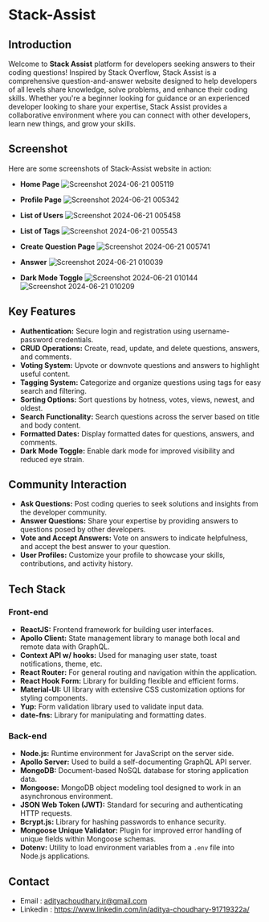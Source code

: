 # Stack-Assist 

## Introduction

Welcome to **Stack Assist**  platform for developers seeking answers to their coding questions! Inspired by Stack Overflow, Stack Assist is a comprehensive question-and-answer website designed to help developers of all levels share knowledge, solve problems, and enhance their coding skills. Whether you're a beginner looking for guidance or an experienced developer looking to share your expertise, Stack Assist provides a collaborative environment where you can connect with other developers, learn new things, and grow your skills.

## **Screenshot**
Here are some screenshots of Stack-Assist website in action:

- **Home Page**
  ![Screenshot 2024-06-21 005119](https://github.com/adiitya24/Stack-Assist/assets/124274939/be39ebc5-abb5-4fe6-86ba-409d96830c18)

- **Profile Page**
  ![Screenshot 2024-06-21 005342](https://github.com/adiitya24/Stack-Assist/assets/124274939/98e7b70f-4dd6-4ede-9871-7175458183f0)

- **List of Users**
  ![Screenshot 2024-06-21 005458](https://github.com/adiitya24/Stack-Assist/assets/124274939/67ef2cf1-941d-4b4c-b467-dd70e07d309e)

- **List of Tags**
  ![Screenshot 2024-06-21 005543](https://github.com/adiitya24/Stack-Assist/assets/124274939/26824dde-213a-4889-a6dc-42e8e54e6563)

- **Create Question Page**
  ![Screenshot 2024-06-21 005741](https://github.com/adiitya24/Stack-Assist/assets/124274939/689e4cbf-b6c3-4ba2-ae8b-a03908f6ce71)

- **Answer**
  ![Screenshot 2024-06-21 010039](https://github.com/adiitya24/Stack-Assist/assets/124274939/88d01aa3-9890-44d4-b0a4-aa1255de3337)

- **Dark Mode Toggle**
  ![Screenshot 2024-06-21 010144](https://github.com/adiitya24/Stack-Assist/assets/124274939/51063cb0-3061-4c45-8bd1-bdfb16322dbb)
  ![Screenshot 2024-06-21 010209](https://github.com/adiitya24/Stack-Assist/assets/124274939/2b6373e8-4a05-4032-a23d-812402c22e81)




## Key Features

- **Authentication:** Secure login and registration using username-password credentials.
- **CRUD Operations:** Create, read, update, and delete questions, answers, and comments.
- **Voting System:** Upvote or downvote questions and answers to highlight useful content.
- **Tagging System:** Categorize and organize questions using tags for easy search and filtering.
- **Sorting Options:** Sort questions by hotness, votes, views, newest, and oldest.
- **Search Functionality:** Search questions across the server based on title and body content.
- **Formatted Dates:** Display formatted dates for questions, answers, and comments.
- **Dark Mode Toggle:** Enable dark mode for improved visibility and reduced eye strain.

## Community Interaction

- **Ask Questions:** Post coding queries to seek solutions and insights from the developer community.
- **Answer Questions:** Share your expertise by providing answers to questions posed by other developers.
- **Vote and Accept Answers:** Vote on answers to indicate helpfulness, and accept the best answer to your question.
- **User Profiles:** Customize your profile to showcase your skills, contributions, and activity history.


## Tech Stack
### Front-end

- **ReactJS:** Frontend framework for building user interfaces.
- **Apollo Client:** State management library to manage both local and remote data with GraphQL.
- **Context API w/ hooks:** Used for managing user state, toast notifications, theme, etc.
- **React Router:** For general routing and navigation within the application.
- **React Hook Form:** Library for building flexible and efficient forms.
- **Material-UI:** UI library with extensive CSS customization options for styling components.
- **Yup:** Form validation library used to validate input data.
- **date-fns:** Library for manipulating and formatting dates.

### Back-end

- **Node.js:** Runtime environment for JavaScript on the server side.
- **Apollo Server:** Used to build a self-documenting GraphQL API server.
- **MongoDB:** Document-based NoSQL database for storing application data.
- **Mongoose:** MongoDB object modeling tool designed to work in an asynchronous environment.
- **JSON Web Token (JWT):** Standard for securing and authenticating HTTP requests.
- **Bcrypt.js:** Library for hashing passwords to enhance security.
- **Mongoose Unique Validator:** Plugin for improved error handling of unique fields within Mongoose schemas.
- **Dotenv:** Utility to load environment variables from a `.env` file into Node.js applications.


## **Contact**
- Email : adityachoudhary.ir@gmail.com
- Linkedin : https://www.linkedin.com/in/aditya-choudhary-91719322a/


